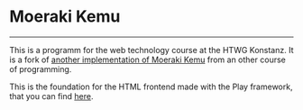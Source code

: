 # Moeraki Kemu
---

This is a programm for the web technology course at the HTWG Konstanz. It is a fork of [another implementation of Moeraki Kemu](https://github.com/DanielHipp/moeraki-kemu) from an other course of programming.

This is the foundation for the HTML frontend made with the Play framework, that you can find [here](https://github.com/etgramli/Moeraki_Kemu_Activator).

